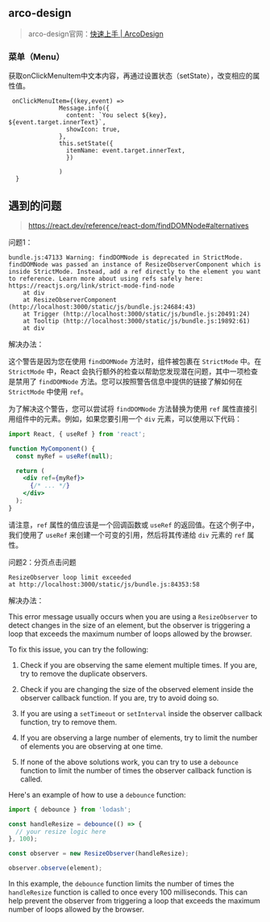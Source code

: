 ## arco-design

> arco-design官网：[快速上手 | ArcoDesign](https://arco.design/react/docs/start)

### 菜单（Menu）



获取onClickMenuItem中文本内容，再通过设置状态（setState），改变相应的属性值。

```
 onClickMenuItem={(key,event) =>
              Message.info({
                content: `You select ${key}, ${event.target.innerText}`,
                showIcon: true,
              }, 
              this.setState({  
                itemName: event.target.innerText,
                })
              
              )
  }
```









## 遇到的问题

> https://react.dev/reference/react-dom/findDOMNode#alternatives



问题1：

```
bundle.js:47133 Warning: findDOMNode is deprecated in StrictMode. findDOMNode was passed an instance of ResizeObserverComponent which is inside StrictMode. Instead, add a ref directly to the element you want to reference. Learn more about using refs safely here: https://reactjs.org/link/strict-mode-find-node
    at div
    at ResizeObserverComponent (http://localhost:3000/static/js/bundle.js:24684:43)
    at Trigger (http://localhost:3000/static/js/bundle.js:20491:24)
    at Tooltip (http://localhost:3000/static/js/bundle.js:19892:61)
    at div
```



解决办法：

这个警告是因为您在使用 `findDOMNode` 方法时，组件被包裹在 `StrictMode` 中。在 `StrictMode` 中，React 会执行额外的检查以帮助您发现潜在问题，其中一项检查是禁用了 `findDOMNode` 方法。您可以按照警告信息中提供的链接了解如何在 `StrictMode` 中使用 `ref`。

为了解决这个警告，您可以尝试将 `findDOMNode` 方法替换为使用 `ref` 属性直接引用组件中的元素。例如，如果您要引用一个 `div` 元素，可以使用以下代码：

```jsx
import React, { useRef } from 'react';

function MyComponent() {
  const myRef = useRef(null);

  return (
    <div ref={myRef}>
      {/* ... */}
    </div>
  );
}
```

请注意，`ref` 属性的值应该是一个回调函数或 `useRef` 的返回值。在这个例子中，我们使用了 `useRef` 来创建一个可变的引用，然后将其传递给 `div` 元素的 `ref` 属性。

问题2：分页点击问题

```
ResizeObserver loop limit exceeded
at http://localhost:3000/static/js/bundle.js:84353:58
```



解决办法：

This error message usually occurs when you are using a `ResizeObserver` to detect changes in the size of an element, but the observer is triggering a loop that exceeds the maximum number of loops allowed by the browser. 

To fix this issue, you can try the following:

1. Check if you are observing the same element multiple times. If you are, try to remove the duplicate observers.

2. Check if you are changing the size of the observed element inside the observer callback function. If you are, try to avoid doing so.

3. If you are using a `setTimeout` or `setInterval` inside the observer callback function, try to remove them.

4. If you are observing a large number of elements, try to limit the number of elements you are observing at one time.

5. If none of the above solutions work, you can try to use a `debounce` function to limit the number of times the observer callback function is called. 

Here's an example of how to use a `debounce` function:

```js
import { debounce } from 'lodash';

const handleResize = debounce(() => {
  // your resize logic here
}, 100);

const observer = new ResizeObserver(handleResize);

observer.observe(element);
```

In this example, the `debounce` function limits the number of times the `handleResize` function is called to once every 100 milliseconds. This can help prevent the observer from triggering a loop that exceeds the maximum number of loops allowed by the browser.
